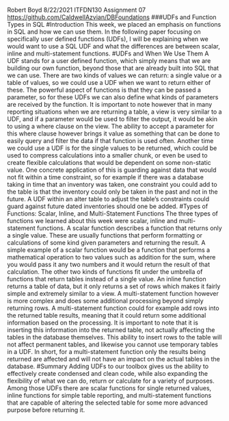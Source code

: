 Robert Boyd
8/22/2021
ITFDN130
Assignment 07
https://github.com/CaldwellAzvian/DBFoundations
###UDFs and Function Types in SQL
#Introduction
	This week, we placed an emphasis on functions in SQL and how we can use them. In the following paper focusing on specifically user defined functions (UDFs), I will be explaining when we would want to use a SQL UDF and what the differences are between scalar, inline and multi-statement functions.
#UDFs and When We Use Them
	A UDF stands for a user defined function, which simply means that we are building our own function, beyond those that are already built into SQL that we can use. There are two kinds of values we can return: a single value or a table of values, so we could use a UDF when we want to return either of these. The powerful aspect of functions is that they can be passed a parameter, so for these UDFs we can also define what kinds of parameters are received by the function. It is important to note however that in many reporting situations when we are returning a table, a view is very similar to a UDF, and if a parameter would be used to filter the output, it would be akin to using a where clause on the view. The ability to accept a parameter for this where clause however brings it value as something that can be done to easily query and filter the data if that function is used often. Another time we could use a UDF is for the single values to be returned, which could be used to compress calculations into a smaller chunk, or even be used to create flexible calculations that would be dependent on some non-static value. One concrete application of this is guarding against data that would not fit within a time constraint, so for example if there was a database taking in time that an inventory was taken, one constraint you could add to the table is that the inventory could only be taken in the past and not in the future. A UDF within an alter table to adjust the table’s constraints could guard against future dated inventories should one be added.
#Types of Functions: Scalar, Inline, and Multi-Statement Functions
	The three types of functions we learned about this week were scalar, inline and multi-statement functions. A scalar function describes a function that returns only a single value. These are usually functions that perform formatting or calculations of some kind given parameters and returning the result. A simple example of a scalar function would be a function that performs a mathematical operation to two values such as addition for the sum, where you would pass it any two numbers and it would return the result of that calculation.
	The other two kinds of functions fit under the umbrella of functions that return tables instead of a single value. An inline function returns a table of data, but it only returns a set of rows which makes it fairly simple and extremely similar to a view. A multi-statement function however is more complex and does some additional processing beyond simply returning rows. A multi-statement function could for example add rows into the returned table results, meaning that it could return some additional information based on the processing. It is important to note that it is inserting this information into the returned table, not actually affecting the tables in the database themselves. This ability to insert rows to the table will not affect permanent tables, and likewise you cannot use temporary tables in a UDF. In short, for a multi-statement function only the results being returned are affected and will not have an impact on the actual tables in the database.
#Summary
	Adding UDFs to our toolbox gives us the ability to effectively create condensed and clean code, while also expanding the flexibility of what we can do, return or calculate for a variety of purposes. Among those UDFs there are scalar functions for single returned values, inline functions for simple table reporting, and multi-statement functions that are capable of altering the selected table for some more advanced purpose before returning it.
